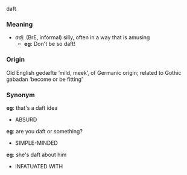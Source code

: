 daft
### Meaning
+ _adj_: (BrE, informal) silly, often in a way that is amusing
	+ __eg__: Don't be so daft!

### Origin

Old English gedæfte ‘mild, meek’, of Germanic origin; related to Gothic gabadan ‘become or be fitting’

### Synonym

__eg__: that's a daft idea

+ ABSURD

__eg__: are you daft or something? 

+ SIMPLE-MINDED

__eg__: she's daft about him

+ INFATUATED WITH


